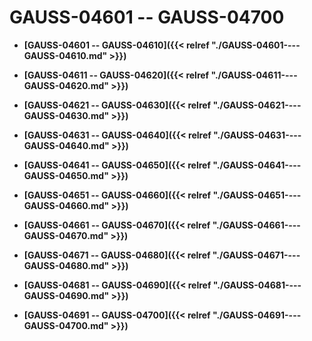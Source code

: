 # GAUSS-04601 -- GAUSS-04700

-   **[GAUSS-04601 -- GAUSS-04610]({{< relref "./GAUSS-04601----GAUSS-04610.md" >}})**  

-   **[GAUSS-04611 -- GAUSS-04620]({{< relref "./GAUSS-04611----GAUSS-04620.md" >}})**  

-   **[GAUSS-04621 -- GAUSS-04630]({{< relref "./GAUSS-04621----GAUSS-04630.md" >}})**  

-   **[GAUSS-04631 -- GAUSS-04640]({{< relref "./GAUSS-04631----GAUSS-04640.md" >}})**  

-   **[GAUSS-04641 -- GAUSS-04650]({{< relref "./GAUSS-04641----GAUSS-04650.md" >}})**  

-   **[GAUSS-04651 -- GAUSS-04660]({{< relref "./GAUSS-04651----GAUSS-04660.md" >}})**  

-   **[GAUSS-04661 -- GAUSS-04670]({{< relref "./GAUSS-04661----GAUSS-04670.md" >}})**  

-   **[GAUSS-04671 -- GAUSS-04680]({{< relref "./GAUSS-04671----GAUSS-04680.md" >}})**  

-   **[GAUSS-04681 -- GAUSS-04690]({{< relref "./GAUSS-04681----GAUSS-04690.md" >}})**  

-   **[GAUSS-04691 -- GAUSS-04700]({{< relref "./GAUSS-04691----GAUSS-04700.md" >}})**  


